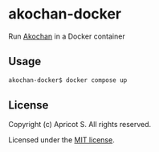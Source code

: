 # akochan-docker

Run [Akochan](https://github.com/critter-mj/akochan) in a Docker container

## Usage

```sh
akochan-docker$ docker compose up
```

## License

Copyright (c) Apricot S. All rights reserved.

Licensed under the [MIT license](LICENSE).
